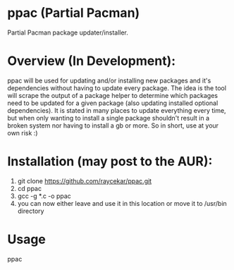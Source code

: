 # ppac (Partial Pacman)
Partial Pacman package updater/installer.

# Overview (In Development):

ppac will be used for updating and/or installing new packages and it's dependencies without having to update every package.  The idea is the tool will scrape the output of a package helper to determine which packages need to be updated for a given package (also updating installed optional dependencies). It is stated in many places to update everything every time, but when only wanting to install a single package shouldn't result in a broken system nor having to install a gb or more.  So in short, use at your own risk :)

# Installation (may post to the AUR):

1) git clone https://github.com/raycekar/ppac.git
2) cd ppac
3) gcc -g \*.c -o ppac
4) you can now either leave and use it in this location or move it to /usr/bin directory

# Usage
ppac <package name>
